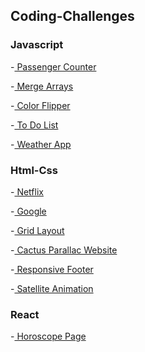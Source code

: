 ## Coding-Challenges

<h3>Javascript</h3>

-<a href="https://banugungor.github.io/Coding-Challenges/Javascript/People%20Counter/" rel="nofollow"> Passenger Counter</a>

-<a href="https://github.com/banugungor/Coding-Challenges/tree/main/Javascript/merge" rel="nofollow"> Merge Arrays</a>

-<a href="https://banugungor.github.io/Coding-Challenges/Javascript/Color%20Flipper/hex.html" rel="nofollow"> Color Flipper</a>

-<a href="https://banugungor.github.io/Coding-Challenges/Javascript/To-Do%20List/"> To Do List</a></a>

-<a href="https://banugungor.github.io/Coding-Challenges/Javascript/Weather%20App/"> Weather App</a></a>

<h3>Html-Css</h3>

-<a href="https://banugungor.github.io/Coding-Challenges/Html%20-%20Css/Netflix/" rel="nofollow">
Netflix
</a>

-<a href="https://banugungor.github.io/Coding-Challenges/Html%20-%20Css/Google/" rel="nofollow">
Google
</a>

-<a href="https://banugungor.github.io/Coding-Challenges/Html%20-%20Css/Grid/1-Grid%20Layout/"> Grid Layout</a></a>

-<a href="https://banugungor.github.io/Coding-Challenges/Html%20-%20Css/Cactus%20Parallac%20Website/"> Cactus Parallac Website</a></a>

-<a href="https://banugungor.github.io/Coding-Challenges/Html%20-%20Css/Bootstrap/Responsive%20Footer/"> Responsive Footer</a></a>

-<a href="https://banugungor.github.io/Coding-Challenges/Html%20-%20Css/Satellite%20Animation/" rel="nofollow">
Satellite Animation
</a>

<h3>React</h3>

-<a href="https://react-horoscope-page.netlify.app/" rel="nofollow"> Horoscope Page</a>
